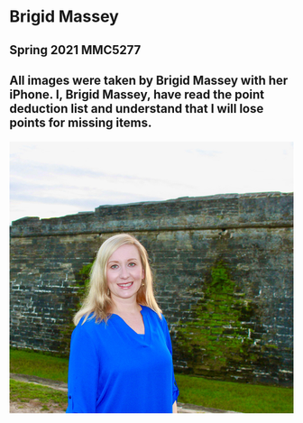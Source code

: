 <h1>Brigid Massey</h1>
<h2>Spring 2021 MMC5277<h2>
<p>All images were taken by Brigid Massey with her iPhone.
I, Brigid Massey, have read the point deduction list and understand that I will lose points for missing items.</p>
<img class="Brigid" src="images/brigidatfort.jpg" alt="Brigid" title="Brigid" />
